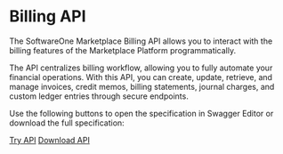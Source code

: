# Billing API

The SoftwareOne Marketplace Billing API allows you to interact with the billing features of the Marketplace Platform programmatically.&#x20;

The API centralizes billing workflow, allowing you to fully automate your financial operations. With this API, you can create, update, retrieve, and manage invoices, credit memos, billing statements, journal charges, and custom ledger entries through secure endpoints.&#x20;

Use the following buttons to open the specification in Swagger Editor or download the full specification:

<a href="https://editor-next.swagger.io/?url=https://api.platform.softwareone.com/public/v1/billing/openapi.json" class="button primary" data-icon="up-right-from-square">Try API</a>  <a href="https://api.platform.softwareone.com/public/v1/billing/openapi.json" class="button primary" data-icon="arrow-down">Download API</a>
